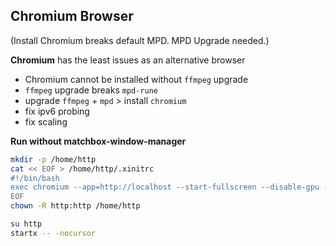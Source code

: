 Chromium Browser
---
(Install Chromium breaks default MPD. MPD Upgrade needed.)  

**Chromium** has the least issues as an alternative browser
- Chromium cannot be installed without `ffmpeg` upgrade
- `ffmpeg` upgrade breaks `mpd-rune`
- upgrade `ffmpeg` + `mpd` > install `chromium`
- fix ipv6 probing
- fix scaling

**Run without matchbox-window-manager**
```sh
mkdir -p /home/http
cat << EOF > /home/http/.xinitrc
#!/bin/bash
exec chromium --app=http://localhost --start-fullscreen --disable-gpu --force-device-scale-factor=1.8
EOF
chown -R http:http /home/http

su http
startx -- -nocursor
```
